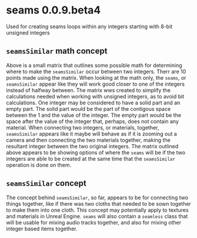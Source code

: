 # seams 0.0.9.beta4
Used for creating seams loops within any integers starting with 8-bit unsigned integers



## `seamsSimilar` math concept
Above is a small matrix that outlines some possible math for determining where to make the `seamsSimilar` occur between two integers. Therr are 10 points made using the matrix. When looking at the math only, the `seams`, or `seamsSimilar` appear like they will work good closer to one of the integers instead of halfway between. The matrix wws created to simplify the calculations needed when working with unsigned integers, as to avoid bit calculations. One integer may be considered to have a solid part and an empty part. The solid part would be the part of the contigous space between the 1 and the value of the integer. The empty part would be the space after the value of the integer that, perhaps, does not contain any material. When connecting two integers, or materials, together, `seamsSimilar` appears like it maybe will behave as if it is zooming out a camera and then connecting the two materials together, making the resultant integer between the two original integers. The matrix outlined above appears to be showing options of where the `seams` will be if the two integers are able to be created at the same time that the `seamsSimilar` operation is done on them.
## `seamsSimilar` concept
The concept behind `seamsSimilar`, so far, appears to be for connecting two things together, like if there was two cloths that needed to be sown together to make them into one cloth. This concept may potentially apply to textures and materials in Unreal Engine. `seams` will also contain a `seamless` class that will be usable for mixing audio tracks together, and also for mixing other integer based items together.